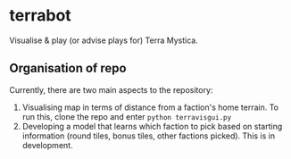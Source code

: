 # terrabot
Visualise &amp; play (or advise plays for) Terra Mystica.

## Organisation of repo
Currently, there are two main aspects to the repository: 
1. Visualising map in terms of distance from a faction's home terrain. To run this, clone the repo
   and enter `python terravisgui.py`
2. Developing a model that learns which faction to pick based on starting information (round tiles,
   bonus tiles, other factions picked). This is in development.
   
